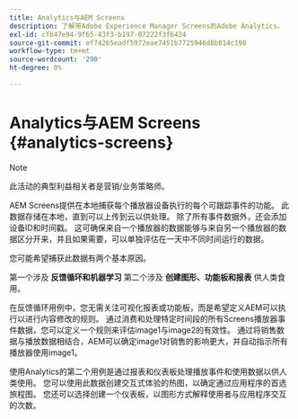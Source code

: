 ```yaml
---
title: Analytics与AEM Screens
description: 了解带Adobe Experience Manager Screens的Adobe Analytics。
exl-id: cfb47e94-9f65-43f3-b197-07222f3f6424
source-git-commit: ef74265eadf5972eae7451b7725946d8b014c198
workflow-type: tm+mt
source-wordcount: '290'
ht-degree: 0%

---
```


# Analytics与AEM Screens {#analytics-screens}

>[!NOTE]
>
>此活动的典型利益相关者是营销/业务策略师。

AEM Screens提供在本地捕获每个播放器设备执行的每个可跟踪事件的功能。 此数据存储在本地，直到可以上传到云以供处理。 除了所有事件数据外，还会添加设备ID和时间戳。 这可确保来自一个播放器的数据能够与来自另一个播放器的数据区分开来，并且如果需要，可以单独评估在一天中不同时间运行的数据。

您可能希望捕获此数据有两个基本原因。

第一个涉及 **反馈循环和机器学习** 第二个涉及 **创建图形、功能板和报表** 供人类食用。

在反馈循环用例中，您无需关注可视化报表或功能板，而是希望定义AEM可以执行以进行内容修改的规则。 通过消费和处理特定时间段的所有Screens播放器事件数据，您可以定义一个规则来评估image1与image2的有效性。 通过将销售数据与播放数据相结合，AEM可以确定image1对销售的影响更大，并自动指示所有播放器使用image1。

使用Analytics的第二个用例是通过报表和仪表板处理播放事件和使用数据以供人类使用。
您可以使用此数据创建交互式体验的热图，以确定通过应用程序的首选旅程图。 您还可以选择创建一个仪表板，以图形方式解释使用者与应用程序交互的次数。
